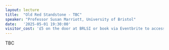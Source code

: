 ```yaml
---
layout: lecture
title:  "Old Red Standstone - TBC"
speaker: "Professor Susan Marriott, University of Bristol"
date:   '2025-05-01 19:30:00'
visitor_cost: '£5 on the door at BRLSI or book via Eventbrite to access on Zoom'
---
```

TBC